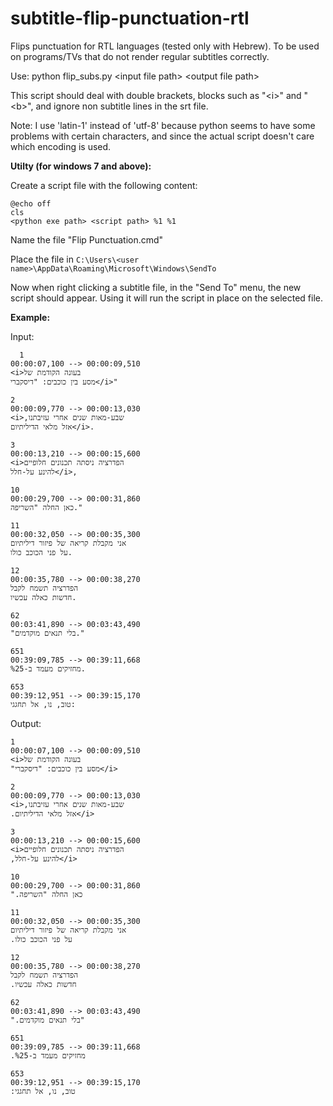 # subtitle-flip-punctuation-rtl
Flips punctuation for RTL languages (tested only with Hebrew). To be used on programs/TVs that do not render regular subtitles correctly.

Use: python flip_subs.py \<input file path\> \<output file path\>

This script should deal with double brackets, blocks such as "\<i\>" and "\<b\>", and ignore non subtitle lines in the srt file.

Note: I use 'latin-1' instead of 'utf-8' because python seems to have some problems with certain characters, and since the actual script doesn't care which encoding is used.

<b>Utilty (for windows 7 and above):</b>

Create a script file with the following content:

```
@echo off
cls
<python exe path> <script path> %1 %1
```

Name the file "Flip Punctuation.cmd"

Place the file in `C:\Users\<user name>\AppData\Roaming\Microsoft\Windows\SendTo`

Now when right clicking a subtitle file, in the "Send To" menu, the new script should appear. Using it will run the script in place on the selected file.
  

<b>Example:</b>

Input:
```
  1
00:00:07,100 --> 00:00:09,510
<i>בעונה הקודמת של
מסע בין כוכבים: "דיסקברי</i>"

2
00:00:09,770 --> 00:00:13,030
<i>,שבע-מאות שנים אחרי עזיבתנו
אזל מלאי הדיליתיום</i>.

3
00:00:13,210 --> 00:00:15,600
<i>הפדרציה ניסתה תכנונים חלופיים
להינע על-חלל</i>,

10
00:00:29,700 --> 00:00:31,860
כאן החלה "השריפה."

11
00:00:32,050 --> 00:00:35,300
אני מקבלת קריאה של פיזור דיליתיום
על פני הכוכב כולו.

12
00:00:35,780 --> 00:00:38,270
הפדרציה תשמח לקבל
חדשות כאלה עכשיו.

62
00:03:41,890 --> 00:03:43,490
"בלי תנאים מוקדמים."

651
00:39:09,785 --> 00:39:11,668
%מחזיקים מעמד ב-25.

653
00:39:12,951 --> 00:39:15,170
טוב, נו, אל תחגגי:
```

Output:
```
1
00:00:07,100 --> 00:00:09,510
<i>בעונה הקודמת של
"מסע בין כוכבים: "דיסקברי</i>

2
00:00:09,770 --> 00:00:13,030
<i>,שבע-מאות שנים אחרי עזיבתנו
.אזל מלאי הדיליתיום</i>

3
00:00:13,210 --> 00:00:15,600
<i>הפדרציה ניסתה תכנונים חלופיים
,להינע על-חלל</i>

10
00:00:29,700 --> 00:00:31,860
".כאן החלה "השריפה

11
00:00:32,050 --> 00:00:35,300
אני מקבלת קריאה של פיזור דיליתיום
.על פני הכוכב כולו

12
00:00:35,780 --> 00:00:38,270
הפדרציה תשמח לקבל
.חדשות כאלה עכשיו

62
00:03:41,890 --> 00:03:43,490
".בלי תנאים מוקדמים"

651
00:39:09,785 --> 00:39:11,668
.%מחזיקים מעמד ב-25

653
00:39:12,951 --> 00:39:15,170
:טוב, נו, אל תחגגי  
```
  
